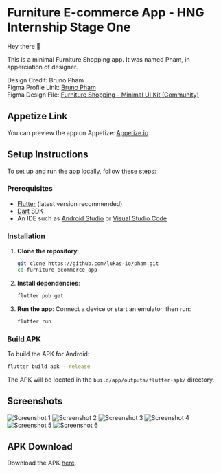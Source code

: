 # Furniture E-commerce App - HNG Internship Stage One

Hey there 👋

This is a minimal Furniture Shopping app. It was named Pham, in apperciation of designer.

Design Credit: Bruno Pham  
Figma Profile Link: [Bruno Pham](https://www.figma.com/@brunodesign)  
Figma Design File: [Furniture Shopping - Minimal UI Kit (Community)](https://www.figma.com/design/2CmKZ6lcLgLPJg60gUYOKs/Furniture-Shopping---Minimal-UI-Kit-(Community)?node-id=1-192&t=yAstruNuAAb9J6qo-1)

## Appetize Link

You can preview the app on Appetize: [Appetize.io](https://appetize.io/app/uulaqbsauxkxdem23wm2o7aayu)

## Setup Instructions

To set up and run the app locally, follow these steps:

### Prerequisites

- [Flutter](https://flutter.dev/docs/get-started/install) (latest version recommended)
- [Dart](https://dart.dev/get-dart) SDK
- An IDE such as [Android Studio](https://developer.android.com/studio) or [Visual Studio Code](https://code.visualstudio.com/)

### Installation

1. **Clone the repository**:
   ```bash
   git clone https://github.com/lukas-io/pham.git
   cd furniture_ecommerce_app
   ```

2. **Install dependencies**:
   ```bash
   flutter pub get
   ```

3. **Run the app**:
   Connect a device or start an emulator, then run:
   ```bash
   flutter run
   ```

### Build APK

To build the APK for Android:
```bash
flutter build apk --release
```
The APK will be located in the `build/app/outputs/flutter-apk/` directory.

## Screenshots

![Screenshot 1](https://github.com/Lukas-io/pham/assets/120050725/ba0fb486-9118-4974-8157-bdf2499ed17f)
![Screenshot 2](https://github.com/Lukas-io/pham/assets/120050725/1d0c19b3-b261-4708-99e3-b6ae3c5dd72e)
![Screenshot 3](https://github.com/Lukas-io/pham/assets/120050725/648fe350-37bd-446d-a309-e3299014f09a)
![Screenshot 4](https://github.com/Lukas-io/pham/assets/120050725/bf463ae7-0321-4c15-be01-7ff175256998)
![Screenshot 5](https://github.com/Lukas-io/pham/assets/120050725/eea11263-4450-40f3-84fa-80ea5ba8fa30)
![Screenshot 6](https://github.com/Lukas-io/pham/assets/120050725/3ba313ae-4501-4d79-a8ee-942fcc4346c7)

## APK Download

Download the APK [here](https://appetize.io/app/uulaqbsauxkxdem23wm2o7aayu).
